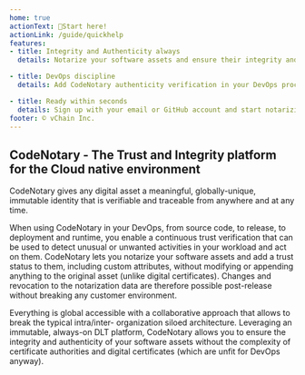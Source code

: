 ```yaml
---
home: true
actionText: 🚀Start here! 
actionLink: /guide/quickhelp
features:
- title: Integrity and Authenticity always
  details: Notarize your software assets and ensure their integrity and authenticity at any time

- title: DevOps discipline
  details: Add CodeNotary authenticity verification in your DevOps process to avoid running unknown software in your applications, or that of your customers

- title: Ready within seconds
  details: Sign up with your email or GitHub account and start notarizing and authenticating software assets in 1 step
footer: © vChain Inc.
---
```


## CodeNotary - The Trust and Integrity platform for the Cloud native environment
CodeNotary gives any digital asset a meaningful, globally-unique, immutable identity that is verifiable and traceable from anywhere and at any time.

When using CodeNotary in your DevOps, from source code, to release, to deployment and runtime, you enable a continuous trust verification that can be used to detect unusual or unwanted activities in your workload and act on them.
CodeNotary lets you notarize your software assets and add a trust status to them, including custom attributes, without modifying or appending anything to the original asset (unlike digital certificates). Changes and revocation to the notarization data are therefore possible post-release without breaking any customer environment.

Everything is global accessible with a collaborative approach that allows to break the typical intra/inter- organization siloed architecture. Leveraging an immutable, always-on DLT platform, CodeNotary allows you to ensure the integrity and authenticity of your software assets without the complexity of certificate authorities and digital certificates (which are unfit for DevOps anyway).

